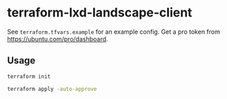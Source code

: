 # terraform-lxd-landscape-client

See `terraform.tfvars.example` for an example config. Get a pro token from <https://ubuntu.com/pro/dashboard>.

## Usage

```sh
terraform init
```

```sh
terraform apply -auto-approve
```
